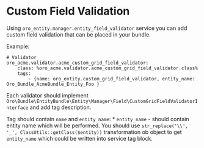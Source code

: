 Custom Field Validation
=======================

Using `oro_entity.manager.entity_field_validator` service you can add custom field validation that can be placed in your bundle.

Example:

    # Validator
    oro_acme.validator.acme_custom_grid_field_validator:
        class: %oro_acme.validator.acme_custom_grid_field_validator.class%
        tags:
            - {name: oro_entity.custom_grid_field_validator, entity_name: Oro_Bundle_AcmeBundle_Entity_Foo }

Each validator should implement `Oro\Bundle\EntityBundle\Entity\Manager\Field\CustomGridFieldValidatorInterface` and 
add tag description. 

Tag should contain `name` and `entity_name`:
    * `entity_name` - should contain entity name which will be performed. You should use `str_replace('\\', '_', ClassUtils::getClass($entity))` transformation ob object to get `entity_name` which could be written into service tag block.
